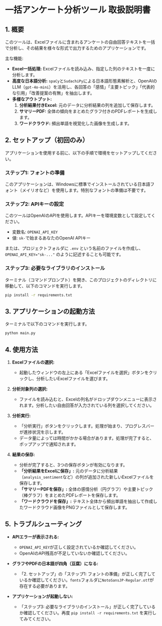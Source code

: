 # 一括アンケート分析ツール 取扱説明書

## 1. 概要

このツールは、Excelファイルに含まれるアンケートの自由回答テキストを一括で分析し、その結果を様々な形式で出力するためのアプリケーションです。

主な機能:
- **Excel一括処理:** Excelファイルを読み込み、指定した列のテキストを一度に分析します。
- **高度な日本語分析:** `spaCy`と`SudachiPy`による日本語形態素解析と、OpenAIのLLM（`gpt-4o-mini`）を活用し、各回答の「感情」「主要トピック」「代表的な引用」「改善提案の有無」を抽出します。
- **多様なアウトプット:**
  1. **分析結果付きExcel:** 元のデータに分析結果の列を追加して保存します。
  2. **サマリーPDF:** 全体の傾向をまとめたグラフ付きのPDFレポートを生成します。
  3. **ワードクラウド:** 頻出単語を視覚化した画像を生成します。

## 2. セットアップ（初回のみ）

アプリケーションを使用する前に、以下の手順で環境をセットアップしてください。

### ステップ1: フォントの準備

このアプリケーションは、Windowsに標準でインストールされている日本語フォント（メイリオなど）を使用します。特別なフォントの準備は不要です。

### ステップ2: APIキーの設定

このツールはOpenAIのAPIを使用します。APIキーを環境変数として設定してください。

- 変数名: `OPENAI_API_KEY`
- 値: `sk-`で始まるあなたのOpenAI APIキー

または、プロジェクトフォルダに `.env` という名前のファイルを作成し、`OPENAI_API_KEY="sk-..."` のように記述することも可能です。

### ステップ3: 必要なライブラリのインストール

ターミナル（コマンドプロンプト）を開き、このプロジェクトのディレクトリに移動して、以下のコマンドを実行します。

```bash
pip install -r requirements.txt
```

## 3. アプリケーションの起動方法

ターミナルで以下のコマンドを実行します。

```bash
python main.py
```

## 4. 使用方法

1. **Excelファイルの選択:**
   - 起動したウィンドウの左上にある「Excelファイルを選択」ボタンをクリックし、分析したいExcelファイルを選びます。

2. **分析対象列の選択:**
   - ファイルを読み込むと、Excelの列名がドロップダウンメニューに表示されます。分析したい自由回答が入力されている列を選択してください。

3. **分析実行:**
   - 「分析実行」ボタンをクリックします。処理が始まり、プログレスバーが進捗状況を示します。
   - データ量によっては時間がかかる場合があります。処理が完了すると、ポップアップで通知されます。

4. **結果の保存:**
   - 分析が完了すると、3つの保存ボタンが有効になります。
   - **「分析結果をExcelに保存」:** 元のデータに分析結果（`analysis_sentiment`など）の列が追加された新しいExcelファイルを保存します。
   - **「サマリーPDFを保存」:** 全体の感情分析（円グラフ）や主要トピック（棒グラフ）をまとめたPDFレポートを保存します。
   - **「ワードクラウドを保存」:** テキスト全体から頻出単語を抽出して作成したワードクラウド画像をPNGファイルとして保存します。

## 5. トラブルシューティング

- **APIエラーが表示される:**
  - `OPENAI_API_KEY`が正しく設定されているか確認してください。
  - OpenAIのAPI残高が不足していないか確認してください。

- **グラフやPDFの日本語が四角（豆腐）になる:**
  - 「2. セットアップ」の「ステップ1: フォントの準備」が正しく完了しているか確認してください。`fonts`フォルダに`NotoSansJP-Regular.otf`が存在する必要があります。

- **アプリケーションが起動しない:**
  - 「ステップ3: 必要なライブラリのインストール」が正しく完了しているか確認してください。再度 `pip install -r requirements.txt` を実行してみてください。
